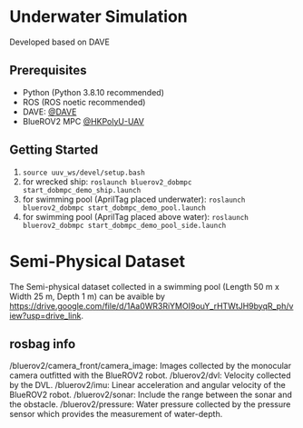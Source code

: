 # Underwater Simulation
Developed based on DAVE

## Prerequisites

 - Python (Python 3.8.10 recommended)
 - ROS (ROS noetic recommended)
 - DAVE: [@DAVE](https://field-robotics-lab.github.io/dave.doc/)
 - BlueROV2 MPC [@HKPolyU-UAV](https://github.com/HKPolyU-UAV/bluerov2)

## Getting Started
1.	`source uuv_ws/devel/setup.bash`
2.	for wrecked ship: `roslaunch bluerov2_dobmpc start_dobmpc_demo_ship.launch`
3.	for swimming pool (AprilTag placed underwater): `roslaunch bluerov2_dobmpc start_dobmpc_demo_pool.launch`
4.	for swimming pool (AprilTag placed above water): `roslaunch bluerov2_dobmpc start_dobmpc_demo_pool_side.launch`

# Semi-Physical Dataset
The Semi-physical dataset collected in a swimming pool (Length 50 m x Width 25 m, Depth 1 m) can be avaible by https://drive.google.com/file/d/1Aa0WR3RiYMOI9ouY_rHTWtJH9byqR_ph/view?usp=drive_link.

## rosbag info
/bluerov2/camera_front/camera_image: Images collected by the monocular camera outfitted with the BlueROV2 robot. 
/bluerov2/dvl: Velocity collected by the DVL. 
/bluerov2/imu: Linear acceleration and angular velocity of the BlueROV2 robot. 
/bluerov2/sonar: Include the range between the sonar and the obstacle. 
/bluerov2/pressure: Water pressure collected by the pressure sensor which provides the measurement of water-depth.
